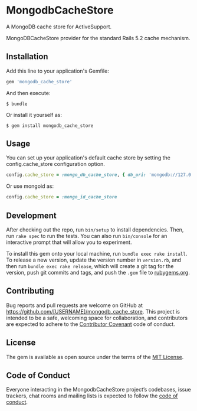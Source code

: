 # MongodbCacheStore

A MongoDB cache store for ActiveSupport.

MongoDBCacheStore provider for the standard Rails 5.2 cache mechanism. 

## Installation

Add this line to your application's Gemfile:

```ruby
gem 'mongodb_cache_store'
```

And then execute:

    $ bundle

Or install it yourself as:

    $ gem install mongodb_cache_store

## Usage

You can set up your application's default cache store by setting the config.cache_store configuration option.

```ruby
config.cache_store = :mongo_db_cache_store, { db_uri: 'mongodb://127.0.0.1:27017/rails_cache_store' }
```

Or use mongoid as:

```ruby
config.cache_store = :mongo_id_cache_store
```

## Development

After checking out the repo, run `bin/setup` to install dependencies. Then, run `rake spec` to run the tests. You can also run `bin/console` for an interactive prompt that will allow you to experiment.

To install this gem onto your local machine, run `bundle exec rake install`. To release a new version, update the version number in `version.rb`, and then run `bundle exec rake release`, which will create a git tag for the version, push git commits and tags, and push the `.gem` file to [rubygems.org](https://rubygems.org).

## Contributing

Bug reports and pull requests are welcome on GitHub at https://github.com/[USERNAME]/mongodb_cache_store. This project is intended to be a safe, welcoming space for collaboration, and contributors are expected to adhere to the [Contributor Covenant](http://contributor-covenant.org) code of conduct.

## License

The gem is available as open source under the terms of the [MIT License](https://opensource.org/licenses/MIT).

## Code of Conduct

Everyone interacting in the MongodbCacheStore project’s codebases, issue trackers, chat rooms and mailing lists is expected to follow the [code of conduct](https://github.com/[USERNAME]/mongodb_cache_store/blob/master/CODE_OF_CONDUCT.md).
